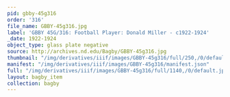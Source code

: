 ```yaml
---
pid: gbby-45g316
order: '316'
file_name: GBBY-45g316.jpg
label: 'GBBY 45G/316: Football Player: Donald Miller - c1922-1924'
_date: 1922-1924
object_type: glass plate negative
source: http://archives.nd.edu/Bagby/GBBY-45g316.jpg
thumbnail: "/img/derivatives/iiif/images/GBBY-45g316/full/250,/0/default.jpg"
manifest: "/img/derivatives/iiif/images/GBBY-45g316/manifest.json"
full: "/img/derivatives/iiif/images/GBBY-45g316/full/1140,/0/default.jpg"
layout: bagby_item
collection: bagby
---
```


